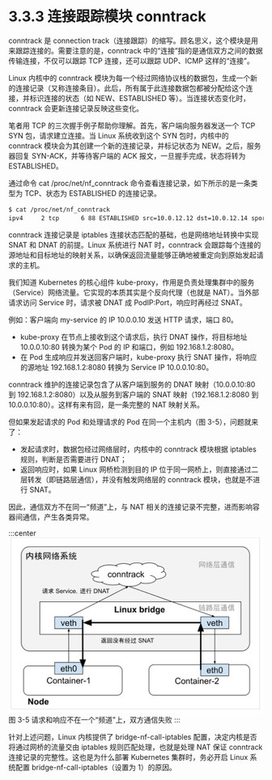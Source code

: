 # 3.3.3 连接跟踪模块 conntrack

conntrack 是 connection track（连接跟踪）的缩写。顾名思义，这个模块是用来跟踪连接的。需要注意的是，conntrack 中的“连接”指的是通信双方之间的数据传输连接，不仅可以跟踪 TCP 连接，还可以跟踪 UDP、ICMP 这样的“连接”。

Linux 内核中的 conntrack 模块为每一个经过网络协议栈的数据包，生成一个新的连接记录（又称连接条目）。此后，所有属于此连接数据包都被分配给这个连接，并标识连接的状态（如 NEW、ESTABLISHED 等）。当连接状态变化时，conntrack 会更新连接记录反映这些变化。

笔者用 TCP 的三次握手例子帮助你理解。首先，客户端向服务器发送一个 TCP SYN 包，请求建立连接。当 Linux 系统收到这个 SYN 包时，内核中的 conntrack 模块会为其创建一个新的连接记录，并标记状态为 NEW。之后，服务器回复 SYN-ACK，并等待客户端的 ACK 报文，一旦握手完成，状态将转为 ESTABLISHED。

通过命令 cat /proc/net/nf_conntrack 命令查看连接记录，如下所示的是一条类型为 TCP、状态为 ESTABLISHED 的连接记录。

```bash
$ cat /proc/net/nf_conntrack
ipv4     2 tcp      6 88 ESTABLISHED src=10.0.12.12 dst=10.0.12.14 sport=48318 dport=27017 src=10.0.12.14 dst=10.0.12.12 sport=27017 dport=48318 [ASSURED] mark=0 zone=0 use=2
```

conntrack 连接记录是 iptables 连接状态匹配的基础，也是网络地址转换中实现 SNAT 和 DNAT 的前提。Linux 系统进行 NAT 时，conntrack 会跟踪每个连接的源地址和目标地址的映射关系，以确保返回流量能够正确地被重定向到原始发起请求的主机。

我们知道 Kubernetes 的核心组件 kube-proxy，作用是负责处理集群中的服务（Service）网络流量。它实现的本质其实是个反向代理（也就是 NAT）。当外部请求访问 Service 时，请求被 DNAT 成 PodIP:Port，响应时再经过 SNAT。

例如：客户端向 my-service 的 IP 10.0.0.10 发送 HTTP 请求，端口 80。

- kube-proxy 在节点上接收到这个请求后，执行 DNAT 操作，将目标地址 10.0.0.10:80 转换为某个 Pod 的 IP 和端口，例如 192.168.1.2:8080。
- 在 Pod 生成响应并发送回客户端时，kube-proxy 执行 SNAT 操作，将响应的源地址 192.168.1.2:8080 转换为 Service IP 10.0.0.10:80。

conntrack 维护的连接记录包含了从客户端到服务的 DNAT 映射（10.0.0.10:80 到 192.168.1.2:8080）以及从服务到客户端的 SNAT 映射（192.168.1.2:8080 到 10.0.0.10:80）。这样有来有回，是一条完整的 NAT 映射关系。

但如果发起请求的 Pod 和处理请求的 Pod 在同一个主机内（图 3-5），问题就来了：
- 发起请求时，数据包经过网络层时，内核中的 conntrack 模块根据 iptables 规则，判断是否需要进行 DNAT；
- 返回响应时，如果 Linux 网桥检测到目的 IP 位于同一网桥上，则直接通过二层转发（即链路层通信），并没有触发网络层的 conntrack 模块，也就是不进行 SNAT。

因此，通信双方不在同一“频道”上，与 NAT 相关的连接记录不完整，进而影响容器间通信，产生各类异常。

:::center
  ![](../assets/bridge-call-iptables.svg)<br/>
  图 3-5 请求和响应不在一个“频道”上，双方通信失败
:::

针对上述问题，Linux 内核提供了 bridge-nf-call-iptables 配置，决定内核是否将通过网桥的流量交由 iptables 规则匹配处理，也就是处理 NAT 保证 conntrack 连接记录的完整性。这也是为什么部署 Kubernetes 集群时，务必开启 Linux 系统配置 bridge-nf-call-iptables（设置为 1）的原因。

